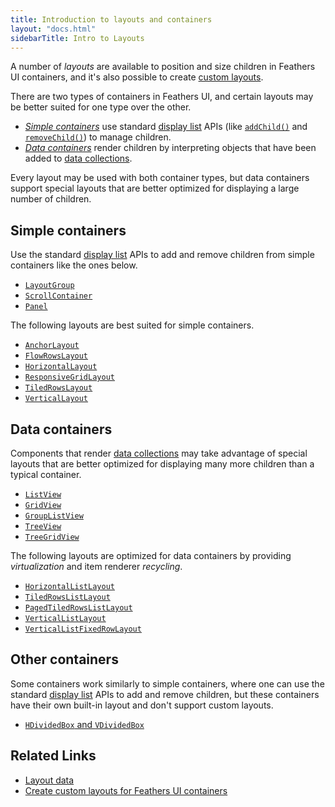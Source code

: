 ```yaml
---
title: Introduction to layouts and containers
layout: "docs.html"
sidebarTitle: Intro to Layouts
---
```


A number of _layouts_ are available to position and size children in Feathers UI containers, and it's also possible to create [custom layouts](./custom-layouts.md).

There are two types of containers in Feathers UI, and certain layouts may be better suited for one type over the other.

- [_Simple containers_](#simple-containers) use standard [display list](https://books.openfl.org/openfl-developers-guide/display-programming/basics-of-display-programming.html) APIs (like [`addChild()`](https://api.openfl.org/openfl/display/DisplayObjectContainer.html#addChild) and [`removeChild()`](https://api.openfl.org/openfl/display/DisplayObjectContainer.html#removeChild)) to manage children.
- [_Data containers_](#data-containers) render children by interpreting objects that have been added to [data collections](./data-collections.md).

Every layout may be used with both container types, but data containers support special layouts that are better optimized for displaying a large number of children.

## Simple containers

Use the standard [display list](https://books.openfl.org/openfl-developers-guide/display-programming/basics-of-display-programming.html) APIs to add and remove children from simple containers like the ones below.

- [`LayoutGroup`](./layout-group.md)
- [`ScrollContainer`](./scroll-container.md)
- [`Panel`](./panel.md)

The following layouts are best suited for simple containers.

- [`AnchorLayout`](./anchor-layout.md)
- [`FlowRowsLayout`](./flow-rows-layout.md)
- [`HorizontalLayout`](./horizontal-layout.md)
- [`ResponsiveGridLayout`](./responsive-grid-layout.md)
- [`TiledRowsLayout`](./tiled-rows-layout.md)
- [`VerticalLayout`](./vertical-layout.md)

## Data containers

Components that render [data collections](./data-collections.md) may take advantage of special layouts that are better optimized for displaying many more children than a typical container.

- [`ListView`](./list-view.md)
- [`GridView`](./grid-view.md)
- [`GroupListView`](./group-list-view.md)
- [`TreeView`](./tree-view.md)
- [`TreeGridView`](./tree-grid-view.md)

The following layouts are optimized for data containers by providing _virtualization_ and item renderer _recycling_.

- [`HorizontalListLayout`](./horizontal-list-layout.md)
- [`TiledRowsListLayout`](./tiled-rows-list-layout.md)
- [`PagedTiledRowsListLayout`](./paged-tiled-rows-list-layout.md)
- [`VerticalListLayout`](./vertical-list-layout.md)
- [`VerticalListFixedRowLayout`](./vertical-list-fixed-row-layout.md)

## Other containers

Some containers work similarly to simple containers, where one can use the standard [display list](https://books.openfl.org/openfl-developers-guide/display-programming/basics-of-display-programming.html) APIs to add and remove children, but these containers have their own built-in layout and don't support custom layouts.

- [`HDividedBox` and `VDividedBox`](./divided-box.md)

## Related Links

- [Layout data](./layout-data.md)
- [Create custom layouts for Feathers UI containers](./custom-layouts.md)
